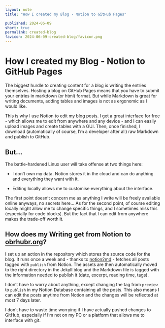 ```yaml
---
layout: note
title: "How I created my Blog - Notion to GitHub Pages"

published: 2024-06-09
short: true
permalink: created-blog
favicon: 2024-06-09-created-blog/favicon.png
---
```


# How I created my Blog - Notion to GitHub Pages

The biggest hurdle to creating content for a blog is writing the entries themselves. Hosting a blog on GitHub Pages means that you have to submit your entries in markdown (or html) format. But while Markdown is great for writing documents, adding tables and images is not as ergonomic as I would like.

This is why I use Notion to edit my blog posts. I get a great interface for free - which allows me to edit from anywhere and any device - and I can easily upload images and create tables with a GUI. Then, once finished, I download (automatically of course, I’m a developer after all) raw Markdown and publish to GitHub.

## But…

The battle-hardened Linux user will take offense at two things here:

- I don’t own my data. Notion stores it in the cloud and can do anything and everything they want with it.

- Editing locally allows me to customise everything about the interface.

The first point doesn’t concern me as anything I write will be freely available online anyways, no secrets here… As for the second point, of course editing locally might allow me to change specific things, and I sometimes miss this (especially for code blocks). But the fact that I can edit from anywhere makes the trade-off worth it.

## How does my Writing get from Notion to [obrhubr.org](http://obrhubr.org/)?

I set up an action in the repository which stores the source code for the blog. It runs once a week and - thanks to [notion2md](https://github.com/echo724/notion2md) - fetches all posts tagged with `publish` from Notion. The assets are then automatically moved to the right directory in the Jekyll blog and the Markdown file is tagged with the information needed to publish it (date, excerpt, reading time, tags).

I don’t have to worry about anything, except changing the tag from `preview` to `publish` in my Notion Database containing all the posts. This also means I can edit the posts anytime from Notion and the changes will be reflected at most 7 days later. 

I don’t have to waste time worrying if I have actually pushed changes to GitHub, especially if I’m not on my PC or a platform that allows me to interface with git.

